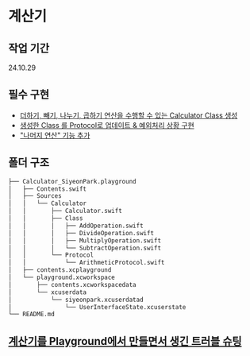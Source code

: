 # 계산기

## 작업 기간

24.10.29

## 필수 구현

- [더하기, 빼기, 나누기, 곱하기 연산을 수행할 수 있는 Calculator Class 생성](https://github.com/sy0201/TST/pull/1#issue-2620111606)
- [생성한 Class 를 Protocol로 업데이트 & 예외처리 상황 구현](https://github.com/sy0201/TST/pull/3#issue-2620224805)
- ["나머지 연산" 기능 추가](https://github.com/sy0201/TST/pull/5#issue-2620824940)

## 폴더 구조

```bash
├── Calculator_SiyeonPark.playground
│   ├── Contents.swift
│   ├── Sources
│   │   └── Calculator
│   │       ├── Calculator.swift
│   │       ├── Class
│   │       │   ├── AddOperation.swift
│   │       │   ├── DivideOperation.swift
│   │       │   ├── MultiplyOperation.swift
│   │       │   └── SubtractOperation.swift
│   │       └── Protocol
│   │           └── ArithmeticProtocol.swift
│   ├── contents.xcplayground
│   └── playground.xcworkspace
│       ├── contents.xcworkspacedata
│       └── xcuserdata
│           └── siyeonpark.xcuserdatad
│               └── UserInterfaceState.xcuserstate
└── README.md
```

## [계산기를 Playground에서 만들면서 생긴 트러블 슈팅](https://velog.io/@sy0201/%EA%B3%BC%EC%A0%9C1-%EA%B3%84%EC%82%B0%EA%B8%B0-%ED%8A%B8%EB%9F%AC%EB%B8%94%EC%8A%88%ED%8C%85)
